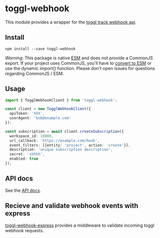 # toggl-webhook

This module provides a wrapper for the [toggl track webhook api](https://developers.track.toggl.com/docs/webhooks_start).


## Install

```
npm install --save toggl-webhook
```

*Warning*: This package is native [ESM](https://developer.mozilla.org/en-US/docs/Web/JavaScript/Guide/Modules) and does not provide a CommonJS export. If your project uses CommonJS, you'll have to [convert to ESM](https://gist.github.com/sindresorhus/a39789f98801d908bbc7ff3ecc99d99c) or use the dynamic import() function. Please don't open issues for questions regarding CommonJS / ESM.


## Usage

```ts
import { TogglWebhookClient } from 'toggl-webhook';

const client = new TogglWebhookClient({
  apiToken: 'XXX',
  userAgent: 'bob@example.com'
});

const subscription = await client.createSubscription({
  workspace_id: 10000,
  url_callback: 'https://example.com/hook',
  event_filters: [{entity: 'project', action: 'create'}],
  description: 'unique subscription description',
  secret: 'shhhh',
  enabled: true
});
```

## API docs

See the [API docs](https://pixtron.github.io/toggl-webhook/).

## Recieve and validate webhook events with express

[toggl-webhook-express](https://www.npmjs.com/package/toggl-webhook-express) provides a middleware to validate incoming toggl webhook requests.
